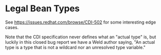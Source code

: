 # Legal Bean Types

See https://issues.redhat.com/browse/CDI-502 for some interesting edge cases.

Note that the CDI specification never defines what an "actual type" is, but luckily in this closed bug report we have a
Weld author saying, "An actual type is a type that is not a wildcard nor an unresolved type variable."

